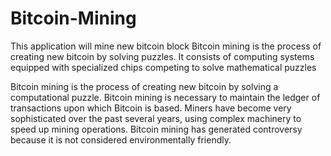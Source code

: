 # Bitcoin-Mining
This application will mine new bitcoin block
Bitcoin mining is the process of creating new bitcoin by solving puzzles. It consists of computing systems equipped with specialized chips competing to solve mathematical puzzles

Bitcoin mining is the process of creating new bitcoin by solving a computational puzzle.
Bitcoin mining is necessary to maintain the ledger of transactions upon which Bitcoin is based.
Miners have become very sophisticated over the past several years, using complex machinery to speed up mining operations.
Bitcoin mining has generated controversy because it is not considered environmentally friendly.
